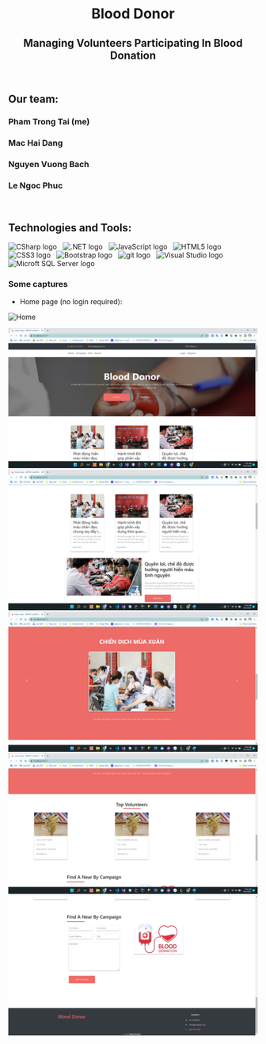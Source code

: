 <h1 align="center">Blood Donor</h1>
<h2 align="center">Managing Volunteers Participating In Blood Donation</h2>
</br>

<h2>Our team: </h2>
<h3>Pham Trong Tai (me)</h3>
<h3>Mac Hai Dang</h3>
<h3>Nguyen Vuong Bach</h3>
<h3>Le Ngoc Phuc</h3>
</br>

<h2>Technologies and Tools:</h2>
<span><img src="https://img.shields.io/badge/CSharp-282C34?logo=csharp&logoColor=239120" alt="CSharp logo" title="CSharp" height="25" /></span>
&nbsp;
<span><img src="https://img.shields.io/badge/.NET-282C34?logo=.net&logoColor=512BD4" alt=".NET logo" title=".NET" height="25" /></span>
&nbsp;
<span><img src="https://img.shields.io/badge/JavaScript-282C34?logo=javascript&logoColor=F7DF1E" alt="JavaScript logo" title="JavaScript" height="25" /></span>
&nbsp;
<span><img src="https://img.shields.io/badge/HTML5-282C34?logo=html5&logoColor=E34F26" alt="HTML5 logo" title="HTML5" height="25" /></span>
&nbsp;
<span><img src="https://img.shields.io/badge/CSS3-282C34?logo=css3&logoColor=1572B6" alt="CSS3 logo" title="CSS3" height="25" /></span>
&nbsp;
<span><img src="https://img.shields.io/badge/Bootstrap-282C34?logo=bootstrap&logoColor=7952B3" alt="Bootstrap logo" title="Bootstrap" height="25" /></span>
&nbsp;
<span><img src="https://img.shields.io/badge/git-282C34?logo=git&logoColor=F05032" alt="git logo" title="git" height="25" /></span>
&nbsp;
<span><img src="https://img.shields.io/badge/VisualStudio-282C34?logo=visual-studio&logoColor=5C2D91" alt="Visual Studio logo" title="Visual Studio" height="25" /></span>
&nbsp;
<span><img src="https://img.shields.io/badge/MicrosoftSQLServer-282C34?logo=MicrosoftSQLServer&logoColor=CC2927" alt="Microft SQL Server logo" title="Microft SQL Server" height="25" /></span>
&nbsp;
<br>

### Some captures
- Home page (no login required):

![Home]()

![Home](/github-imgs/HomePage_1.png)
![Home](/github-imgs/HomePage_2.png)
![Home](/github-imgs/HomePage_3.png)
![Home](/github-imgs/HomePage_4.png)
![Home](/github-imgs/HomePage_5.png)
